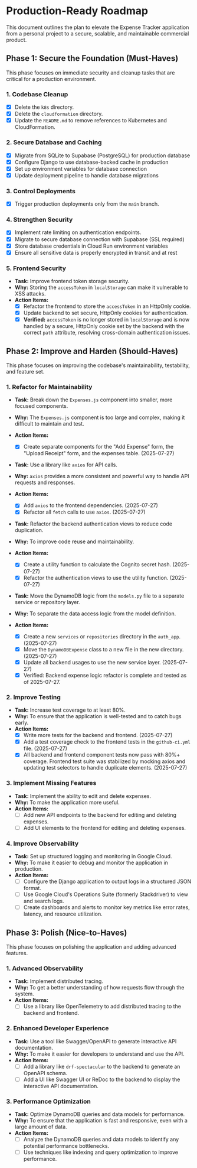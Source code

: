# Production-Ready Roadmap

This document outlines the plan to elevate the Expense Tracker application from a personal project to a secure, scalable, and maintainable commercial product.

## Phase 1: Secure the Foundation (Must-Haves)

This phase focuses on immediate security and cleanup tasks that are critical for a production environment.

### 1. Codebase Cleanup

- [x] Delete the `k8s` directory.
- [x] Delete the `cloudformation` directory.
- [x] Update the `README.md` to remove references to Kubernetes and CloudFormation.

### 2. Secure Database and Caching

- [x] Migrate from SQLite to Supabase (PostgreSQL) for production database
- [x] Configure Django to use database-backed cache in production
- [x] Set up environment variables for database connection
- [x] Update deployment pipeline to handle database migrations

### 3. Control Deployments

- [x] Trigger production deployments only from the `main` branch.

### 4. Strengthen Security

- [x] Implement rate limiting on authentication endpoints.
- [x] Migrate to secure database connection with Supabase (SSL required)
- [x] Store database credentials in Cloud Run environment variables
- [x] Ensure all sensitive data is properly encrypted in transit and at rest

### 5. Frontend Security

- **Task:** Improve frontend token storage security.
- **Why:** Storing the `accessToken` in `localStorage` can make it vulnerable to XSS attacks.
- **Action Items:**
  - [x] Refactor the frontend to store the `accessToken` in an HttpOnly cookie.
  - [x] Update backend to set secure, HttpOnly cookies for authentication.
  - [x] **Verified:** `accessToken` is no longer stored in `localStorage` and is now handled by a secure, HttpOnly cookie set by the backend with the correct `path` attribute, resolving cross-domain authentication issues.

## Phase 2: Improve and Harden (Should-Haves)

This phase focuses on improving the codebase's maintainability, testability, and feature set.

### 1. Refactor for Maintainability

- **Task:** Break down the `Expenses.js` component into smaller, more focused components.
- **Why:** The `Expenses.js` component is too large and complex, making it difficult to maintain and test.
- **Action Items:**

  - [x] Create separate components for the "Add Expense" form, the "Upload Receipt" form, and the expenses table. (2025-07-27)

- **Task:** Use a library like `axios` for API calls.
- **Why:** `axios` provides a more consistent and powerful way to handle API requests and responses.
- **Action Items:**

  - [x] Add `axios` to the frontend dependencies. (2025-07-27)
  - [x] Refactor all `fetch` calls to use `axios`. (2025-07-27)

- **Task:** Refactor the backend authentication views to reduce code duplication.
- **Why:** To improve code reuse and maintainability.
- **Action Items:**

  - [x] Create a utility function to calculate the Cognito secret hash. (2025-07-27)
  - [x] Refactor the authentication views to use the utility function. (2025-07-27)

- **Task:** Move the DynamoDB logic from the `models.py` file to a separate service or repository layer.
- **Why:** To separate the data access logic from the model definition.
- **Action Items:**
  - [x] Create a new `services` or `repositories` directory in the `auth_app`. (2025-07-27)
  - [x] Move the `DynamoDBExpense` class to a new file in the new directory. (2025-07-27)
  - [x] Update all backend usages to use the new service layer. (2025-07-27)
  - [x] Verified: Backend expense logic refactor is complete and tested as of 2025-07-27.

### 2. Improve Testing

- **Task:** Increase test coverage to at least 80%.
- **Why:** To ensure that the application is well-tested and to catch bugs early.
- **Action Items:**
  - [x] Write more tests for the backend and frontend. (2025-07-27)
  - [x] Add a test coverage check to the frontend tests in the `github-ci.yml` file. (2025-07-27)
  - [x] All backend and frontend component tests now pass with 80%+ coverage. Frontend test suite was stabilized by mocking axios and updating test selectors to handle duplicate elements. (2025-07-27)

### 3. Implement Missing Features

- **Task:** Implement the ability to edit and delete expenses.
- **Why:** To make the application more useful.
- **Action Items:**
  - [ ] Add new API endpoints to the backend for editing and deleting expenses.
  - [ ] Add UI elements to the frontend for editing and deleting expenses.

### 4. Improve Observability

- **Task:** Set up structured logging and monitoring in Google Cloud.
- **Why:** To make it easier to debug and monitor the application in production.
- **Action Items:**
  - [ ] Configure the Django application to output logs in a structured JSON format.
  - [ ] Use Google Cloud's Operations Suite (formerly Stackdriver) to view and search logs.
  - [ ] Create dashboards and alerts to monitor key metrics like error rates, latency, and resource utilization.

## Phase 3: Polish (Nice-to-Haves)

This phase focuses on polishing the application and adding advanced features.

### 1. Advanced Observability

- **Task:** Implement distributed tracing.
- **Why:** To get a better understanding of how requests flow through the system.
- **Action Items:**
  - [ ] Use a library like OpenTelemetry to add distributed tracing to the backend and frontend.

### 2. Enhanced Developer Experience

- **Task:** Use a tool like Swagger/OpenAPI to generate interactive API documentation.
- **Why:** To make it easier for developers to understand and use the API.
- **Action Items:**
  - [ ] Add a library like `drf-spectacular` to the backend to generate an OpenAPI schema.
  - [ ] Add a UI like Swagger UI or ReDoc to the backend to display the interactive API documentation.

### 3. Performance Optimization

- **Task:** Optimize DynamoDB queries and data models for performance.
- **Why:** To ensure that the application is fast and responsive, even with a large amount of data.
- **Action Items:**
  - [ ] Analyze the DynamoDB queries and data models to identify any potential performance bottlenecks.
  - [ ] Use techniques like indexing and query optimization to improve performance.
